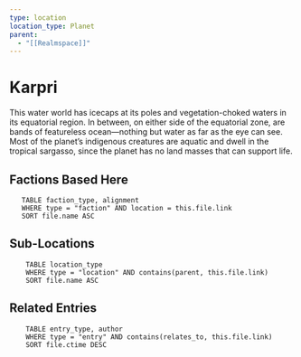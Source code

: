```yaml
---
type: location
location_type: Planet
parent:
  - "[[Realmspace]]"
---
```

# **Karpri**

This water world has icecaps at its poles and vegetation-choked waters in its equatorial region. In between, on either side of the equatorial zone, are bands of featureless ocean—nothing but water as far as the eye can see. Most of the planet’s indigenous creatures are aquatic and dwell in the tropical sargasso, since the planet has no land masses that can support life.

<!-- DYNAMIC:related-entries -->

## Factions Based Here

 ```dataview
    TABLE faction_type, alignment
    WHERE type = "faction" AND location = this.file.link
    SORT file.name ASC
 ```

## Sub-Locations

```dataview
    TABLE location_type
    WHERE type = "location" AND contains(parent, this.file.link)
    SORT file.name ASC
```

## Related Entries

```dataview
    TABLE entry_type, author
    WHERE type = "entry" AND contains(relates_to, this.file.link)
    SORT file.ctime DESC
```

<!-- /DYNAMIC -->